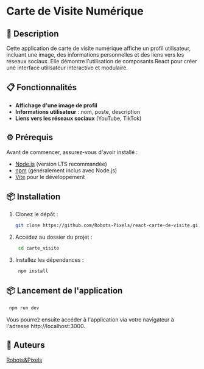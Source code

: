 # Carte de Visite Numérique

## 🚀 Description
Cette application de carte de visite numérique affiche un profil utilisateur, incluant une image, des informations personnelles et des liens vers les réseaux sociaux. Elle démontre l'utilisation de composants React pour créer une interface utilisateur interactive et modulaire.

## 📋 Fonctionnalités
- **Affichage d'une image de profil**
- **Informations utilisateur** : nom, poste, description
- **Liens vers les réseaux sociaux** (YouTube, TikTok)

## ⚙️ Prérequis
Avant de commencer, assurez-vous d'avoir installé :
- [Node.js](https://nodejs.org/) (version LTS recommandée)
- [npm](https://www.npmjs.com/) (généralement inclus avec Node.js)
- [Vite](https://vitejs.dev/) pour le développement

## 📦 Installation
1. Clonez le dépôt :
   ```bash 
   git clone https://github.com/Robots-Pixels/react-carte-de-visite.git
2. Accédez au dossier du projet :
   ```bash 
	cd carte_visite
3. Installez les dépendances :
   ```bash 
	npm install
## 📦 Lancement de l'application

   ```bash 
	npm run dev
   ```

Vous pourrez ensuite accéder à l'application via votre navigateur à l'adresse http://localhost:3000.

## 👤 Auteurs
[Robots&Pixels](https://www.youtube.com/@RobotsPixels)
